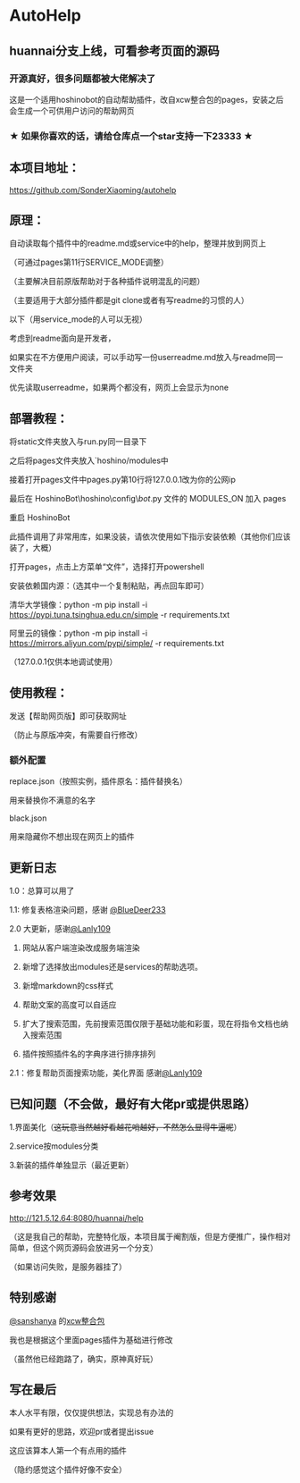 # AutoHelp

## huannai分支上线，可看参考页面的源码

### 开源真好，很多问题都被大佬解决了

这是一个适用hoshinobot的自动帮助插件，改自xcw整合包的pages，安装之后会生成一个可供用户访问的帮助网页

### ★ 如果你喜欢的话，请给仓库点一个star支持一下23333 ★

## 本项目地址：

https://github.com/SonderXiaoming/autohelp

## 原理：

自动读取每个插件中的readme.md或service中的help，整理并放到网页上

（可通过pages第11行SERVICE_MODE调整）

（主要解决目前原版帮助对于各种插件说明混乱的问题）

（主要适用于大部分插件都是git clone或者有写readme的习惯的人）

以下（用service_mode的人可以无视）

考虑到readme面向是开发者，

如果实在不方便用户阅读，可以手动写一份userreadme.md放入与readme同一文件夹

优先读取userreadme，如果两个都没有，网页上会显示为none

## 部署教程：

 将static文件夹放入与run.py同一目录下

之后将pages文件夹放入`hoshino/modules中

接着打开pages文件中pages.py第10行将127.0.0.1改为你的公网ip

最后在 HoshinoBot\hoshino\config\\_*bot*_.py 文件的 MODULES_ON 加入 pages

重启 HoshinoBot

此插件调用了非常用库，如果没装，请依次使用如下指示安装依赖（其他你们应该装了，大概）

打开pages，点击上方菜单“文件”，选择打开powershell

安装依赖国内源：（选其中一个复制粘贴，再点回车即可）

清华大学镜像：python -m pip install -i https://pypi.tuna.tsinghua.edu.cn/simple -r requirements.txt

阿里云的镜像：python -m pip install -i https://mirrors.aliyun.com/pypi/simple/ -r requirements.txt

（127.0.0.1仅供本地调试使用）

## 使用教程：

发送【帮助网页版】即可获取网址

（防止与原版冲突，有需要自行修改）

### 额外配置

replace.json（按照实例，插件原名：插件替换名）

用来替换你不满意的名字

black.json

用来隐藏你不想出现在网页上的插件

## 更新日志

1.0：总算可以用了

1.1: 修复表格渲染问题，感谢 [@BlueDeer233](https://github.com/BlueDeer233)

2.0 大更新，感谢[@Lanly109](https://github.com/Lanly109)

1. 网站从客户端渲染改成服务端渲染

2. 新增了选择放出modules还是services的帮助选项。

3. 新增markdown的css样式

4. 帮助文案的高度可以自适应

5. 扩大了搜索范围，先前搜索范围仅限于基础功能和彩蛋，现在将指令文档也纳入搜索范围

6. 插件按照插件名的字典序进行排序排列

2.1：修复帮助页面搜索功能，美化界面 感谢[@Lanly109](https://github.com/Lanly109)

## 已知问题（不会做，最好有大佬pr或提供思路）

1.界面美化（~~这玩意当然越好看越花哨越好，不然怎么显得牛逼呢~~）

2.service按modules分类

3.新装的插件单独显示（最近更新）

## 参考效果

http://121.5.12.64:8080/huannai/help

（这是我自己的帮助，完整特化版，本项目属于阉割版，但是方便推广，操作相对简单，但这个网页源码会放进另一个分支）

（如果访问失败，是服务器挂了）

## 特别感谢

[@sanshanya](https://github.com/sanshanya) 的[xcw整合包](https://github.com/pcrbot/hoshino_xcw)

我也是根据这个里面pages插件为基础进行修改

（虽然他已经跑路了，确实，原神真好玩）

## 写在最后

本人水平有限，仅仅提供想法，实现总有办法的

如果有更好的思路，欢迎pr或者提出issue

这应该算本人第一个有点用的插件

（隐约感觉这个插件好像不安全）
